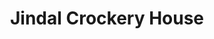 ---
title: "Jindal Crockery House"
url: /panchkula/jindal-crockery-house/
shop: Haushaltsartikel
---